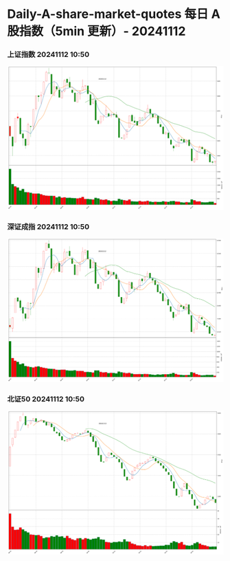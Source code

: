 
# Daily-A-share-market-quotes 每日 A 股指数（5min 更新）- 20241112

### 上证指数 20241112 10:50
![](./fig/2024/11/20241112-sh000001.png)

### 深证成指 20241112 10:50
![](./fig/2024/11/20241112-sz399001.png)

### 北证50 20241112 10:50
![](./fig/2024/11/20241112-bj899050.png)
